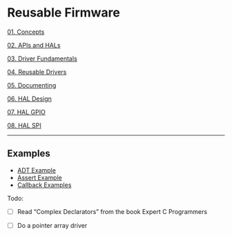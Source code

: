 # Reusable Firmware

[01. Concepts](notes/01_concepts.md)

[02. APIs and HALs](notes/02_apis_and_hals.md)

[03. Driver Fundamentals](notes/03_driver_fundamentals.md)

[04. Reusable Drivers](notes/04_reusable_drivers.md)

[05. Documenting](notes/05_documenting.md)

[06. HAL Design](notes/06_hal_design.md)

[07. HAL GPIO](notes/07_hal_gpio.md)

[08. HAL SPI](notes/08_hal_spi.md)

---

## Examples

- [ADT Example](ADT/)
- [Assert Example](assert/)
- [Callback Examples](callback/)

Todo:

- [ ] Read “Complex Declarators” from the book Expert C Programmers

- [ ] Do a pointer array driver